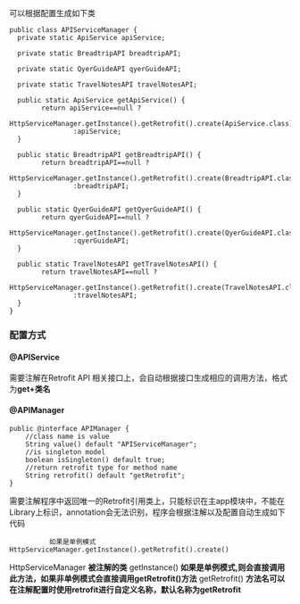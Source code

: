 可以根据配置生成如下类
```
public class APIServiceManager {
  private static ApiService apiService;

  private static BreadtripAPI breadtripAPI;

  private static QyerGuideAPI qyerGuideAPI;

  private static TravelNotesAPI travelNotesAPI;

  public static ApiService getApiService() {
    	return apiService==null ?
        		HttpServiceManager.getInstance().getRetrofit().create(ApiService.class)
        		:apiService;
  }

  public static BreadtripAPI getBreadtripAPI() {
    	return breadtripAPI==null ?
        		HttpServiceManager.getInstance().getRetrofit().create(BreadtripAPI.class)
        		:breadtripAPI;
  }

  public static QyerGuideAPI getQyerGuideAPI() {
    	return qyerGuideAPI==null ?
        		HttpServiceManager.getInstance().getRetrofit().create(QyerGuideAPI.class)
        		:qyerGuideAPI;
  }

  public static TravelNotesAPI getTravelNotesAPI() {
    	return travelNotesAPI==null ?
        		HttpServiceManager.getInstance().getRetrofit().create(TravelNotesAPI.class)
        		:travelNotesAPI;
  }
}
```
### 配置方式
#### @APIService 
需要注解在Retrofit API 相关接口上，会自动根据接口生成相应的调用方法，格式为**get+类名**
#### @APIManager 
```
public @interface APIManager {
    //class name is value
    String value() default "APIServiceManager";
    //is singleton model
    boolean isSingleton() default true;
    //return retrofit type for method name
    String retrofit() default "getRetrofit";
}
```
需要注解程序中返回唯一的Retrofit引用类上，只能标识在主app模块中，不能在Library上标识，annotation会无法识别，程序会根据注解以及配置自动生成如下代码
```
          如果是单例模式 
HttpServiceManager.getInstance().getRetrofit().create()
```
HttpServiceManager **被注解的类**
getInstance() **如果是单例模式,则会直接调用此方法，如果非单例模式会直接调用getRetrofit()方法**
getRetrofit() **方法名可以在注解配置时使用retrofit进行自定义名称，默认名称为getRetrofit**
